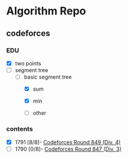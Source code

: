 # Algorithm Repo

## codeforces

### EDU
- [x] two points
- [ ] segment tree
  - [ ] basic segment tree
    - [x] sum
    - [x] min
    - [ ] other


### contents

- [x] 1791 [8/8]- [Codeforces Round 849 (Div. 4)](https://codeforces.com/contest/1791)
- [ ] 1790 [0/8]- [Codeforces Round 847 (Div. 3)](https://codeforces.com/contest/1790)